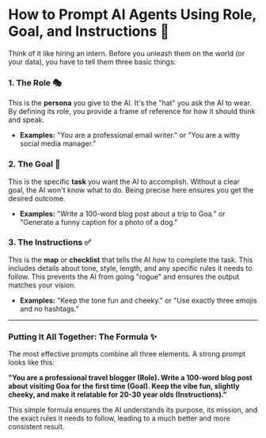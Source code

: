 # **How to Prompt AI Agents Using Role, Goal, and Instructions** 🤖

Think of it like hiring an intern. Before you unleash them on the world (or your data), you have to tell them three basic things:

### **1. The Role** 🎭

This is the **persona** you give to the AI. It's the "hat" you ask the AI to wear. By defining its role, you provide a frame of reference for how it should think and speak.

- **Examples:** "You are a professional email writer." or "You are a witty social media manager."

### **2. The Goal** 🎯

This is the specific **task** you want the AI to accomplish. Without a clear goal, the AI won't know what to do. Being precise here ensures you get the desired outcome.

- **Examples:** "Write a 100-word blog post about a trip to Goa." or "Generate a funny caption for a photo of a dog."

### **3. The Instructions** ✅

This is the **map** or **checklist** that tells the AI _how_ to complete the task. This includes details about tone, style, length, and any specific rules it needs to follow. This prevents the AI from going "rogue" and ensures the output matches your vision.

- **Examples:** "Keep the tone fun and cheeky." or "Use exactly three emojis and no hashtags."

---

### **Putting It All Together: The Formula** ✨

The most effective prompts combine all three elements. A strong prompt looks like this:

**"You are a professional travel blogger (Role). Write a 100-word blog post about visiting Goa for the first time (Goal). Keep the vibe fun, slightly cheeky, and make it relatable for 20-30 year olds (Instructions)."**

This simple formula ensures the AI understands its purpose, its mission, and the exact rules it needs to follow, leading to a much better and more consistent result.
